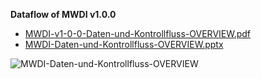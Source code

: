 **Dataflow of MWDI v1.0.0**  
- [MWDI-v1-0-0-Daten-und-Kontrollfluss-OVERVIEW.pdf](https://github.com/kmohr-soprasteria/SDN_MW_Utilities/files/12483614/MWDI-v1-0-0-Daten-und-Kontrollfluss-OVERVIEW.pdf)
- [MWDI-Daten-und-Kontrollfluss-OVERVIEW.pptx](https://github.com/kmohr-soprasteria/SDN_MW_Utilities/files/12483615/MWDI-Daten-und-Kontrollfluss-OVERVIEW.pptx)

![MWDI-Daten-und-Kontrollfluss-OVERVIEW](https://github.com/kmohr-soprasteria/SDN_MW_Utilities/assets/57349523/d9a599e8-0c52-491c-906d-d8ca6cc0f423)

